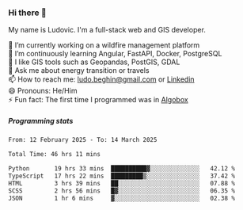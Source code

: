 ### Hi there 👋

My name is Ludovic. I'm a full-stack web and GIS developer.

 🔭 I’m currently working on a wildfire management platform<br/>
 🌱 I’m continuously learning Angular, FastAPI, Docker, PostgreSQL<br/>
 👯 I like GIS tools such as Geopandas, PostGIS, GDAL<br/>
 💬 Ask me about energy transition or travels<br/>
 📫 How to reach me: ludo.beghin@gmail.com or [Linkedin](https://www.linkedin.com/in/ludovic-beghin/)<br/>
 😄 Pronouns: He/Him<br/>
 ⚡ Fun fact: The first time I programmed was in [Algobox](https://fr.wikipedia.org/wiki/Algobox)<br/>

##### Programming stats
<!--START_SECTION:waka-->

```txt
From: 12 February 2025 - To: 14 March 2025

Total Time: 46 hrs 11 mins

Python       19 hrs 33 mins  ██████████▓░░░░░░░░░░░░░░   42.12 %
TypeScript   17 hrs 22 mins  █████████▒░░░░░░░░░░░░░░░   37.42 %
HTML         3 hrs 39 mins   ██░░░░░░░░░░░░░░░░░░░░░░░   07.88 %
SCSS         2 hrs 56 mins   █▓░░░░░░░░░░░░░░░░░░░░░░░   06.35 %
JSON         1 hr 6 mins     ▓░░░░░░░░░░░░░░░░░░░░░░░░   02.38 %
```

<!--END_SECTION:waka-->
